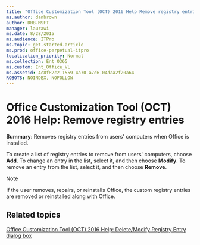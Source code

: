 ```yaml
---
title: "Office Customization Tool (OCT) 2016 Help Remove registry entries"
ms.author: danbrown
author: DHB-MSFT
manager: laurawi
ms.date: 8/28/2015
ms.audience: ITPro
ms.topic: get-started-article
ms.prod: office-perpetual-itpro
localization_priority: Normal
ms.collection: Ent_O365
ms.custom: Ent_Office_VL
ms.assetid: 4c8f82c2-1559-4a70-a7d6-04daa2f20a64
ROBOTS: NOINDEX, NOFOLLOW
---
```


# Office Customization Tool (OCT) 2016 Help: Remove registry entries

 **Summary**: Removes registry entries from users' computers when Office is installed.
  
To create a list of registry entries to remove from users' computers, choose **Add**. To change an entry in the list, select it, and then choose **Modify**. To remove an entry from the list, select it, and then choose **Remove**.
  
> [!NOTE]
> If the user removes, repairs, or reinstalls Office, the custom registry entries are removed or reinstalled along with Office. 
  
## Related topics
[Office Customization Tool (OCT) 2016 Help: Delete/Modify Registry Entry dialog box](oct-2016-help-delete-modify-registry-entry-dialog-box.md)

